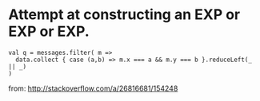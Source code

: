 # Attempt at constructing an EXP or EXP or EXP.

```
val q = messages.filter( m =>
  data.collect { case (a,b) => m.x === a && m.y === b }.reduceLeft(_ || _)
)
```

from:
http://stackoverflow.com/a/26816681/154248




